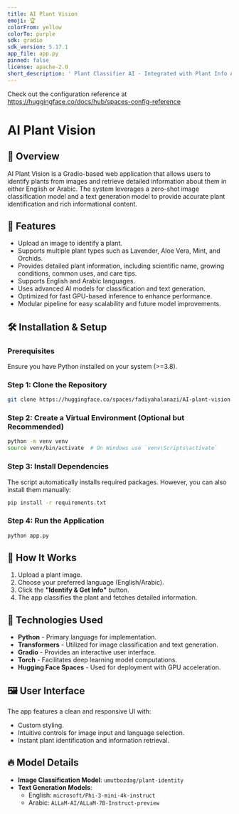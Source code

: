 ```yaml
---
title: AI Plant Vision
emoji: 🏆
colorFrom: yellow
colorTo: purple
sdk: gradio
sdk_version: 5.17.1
app_file: app.py
pinned: false
license: apache-2.0
short_description: ' Plant Classifier AI - Integrated with Plant Info API '
---
```


Check out the configuration reference at https://huggingface.co/docs/hub/spaces-config-reference


# AI Plant Vision

## 🌿 Overview

AI Plant Vision is a Gradio-based web application that allows users to identify plants from images and retrieve detailed information about them in either English or Arabic. The system leverages a zero-shot image classification model and a text generation model to provide accurate plant identification and rich informational content.

## 🚀 Features

- Upload an image to identify a plant.
- Supports multiple plant types such as Lavender, Aloe Vera, Mint, and Orchids.
- Provides detailed plant information, including scientific name, growing conditions, common uses, and care tips.
- Supports English and Arabic languages.
- Uses advanced AI models for classification and text generation.
- Optimized for fast GPU-based inference to enhance performance.
- Modular pipeline for easy scalability and future model improvements.

## 🛠️ Installation & Setup

### Prerequisites

Ensure you have Python installed on your system (>=3.8).

### Step 1: Clone the Repository

```bash
git clone https://huggingface.co/spaces/fadiyahalanazi/AI-plant-vision
```

### Step 2: Create a Virtual Environment (Optional but Recommended)

```bash
python -m venv venv
source venv/bin/activate  # On Windows use `venv\Scripts\activate`
```

### Step 3: Install Dependencies

The script automatically installs required packages. However, you can also install them manually:

```bash
pip install -r requirements.txt
```

### Step 4: Run the Application

```bash
python app.py
```

## 📜 How It Works

1. Upload a plant image.
2. Choose your preferred language (English/Arabic).
3. Click the **"Identify & Get Info"** button.
4. The app classifies the plant and fetches detailed information.

## 📌 Technologies Used

- **Python** - Primary language for implementation.
- **Transformers** - Utilized for image classification and text generation.
- **Gradio** - Provides an interactive user interface.
- **Torch** - Facilitates deep learning model computations.
- **Hugging Face Spaces** - Used for deployment with GPU acceleration.

## 🖼️ User Interface

The app features a clean and responsive UI with:

- Custom styling.
- Intuitive controls for image input and language selection.
- Instant plant identification and information retrieval.

## 🔥 Model Details

- **Image Classification Model**: `umutbozdag/plant-identity`
- **Text Generation Models**:
  - English: `microsoft/Phi-3-mini-4k-instruct`
  - Arabic: `ALLaM-AI/ALLaM-7B-Instruct-preview`



